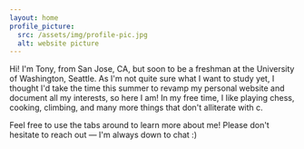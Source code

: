 ```yaml
---
layout: home
profile_picture:
  src: /assets/img/profile-pic.jpg
  alt: website picture
---
```


<p>
  Hi! I'm Tony, from San Jose, CA, but soon to be a freshman at the University of Washington, Seattle. As I'm not  quite sure what I want to study yet, I thought I'd take the time this summer to revamp my personal website and document all my interests, so here I am! In my free time, I like playing chess, cooking, climbing, and many more things that don't alliterate with c.
</p>

<p>
  Feel free to use the tabs around to learn more about me! Please don't hesitate to reach out — I'm always down to chat :)
</p>

